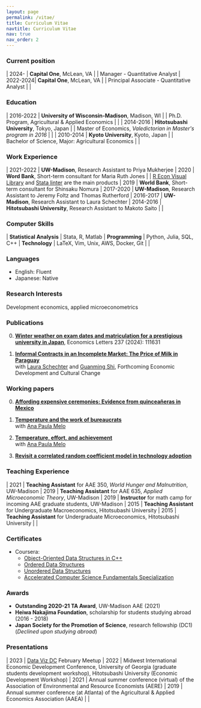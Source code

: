 ```yaml
---
layout: page
permalink: /vitae/
title: Curriculum Vitae
navtitle: Curriculum Vitae
nav: true
nav_order: 2
---
```


### Current position ###

| 2024-    | **Capital One**, McLean, VA
|          | Manager - Quantitative Analyst
| 2022-2024| **Capital One**, McLean, VA
|          | Principal Associate - Quantitative Analyst
|          |

### Education ###

| 2016-2022 | **University of Wisconsin-Madison**, Madison, WI
|           | Ph.D. Program, Agricultural & Applied Economics
|           |
| 2014-2016 | **Hitotsubashi University**, Tokyo, Japan
|           | Master of Economics, *Valedictorian in Master's program in 2016*
|           |
| 2010-2014 | **Kyoto University**, Kyoto, Japan
|           | Bachelor of Science, Major: Agricultural Economics
|           |

### Work Experience ###

<style>
table td:first-of-type {
    width: 11em;
}
</style>

| 2021-2022              | **UW-Madison**, Research Assistant to Priya Mukherjee
| 2020                   | **Word Bank**, Short-term consultant for Maria Ruth Jones
|                        | [R Econ Visual Library](https://worldbank.github.io/r-econ-visual-library/) and [Stata linter](https://github.com/worldbank/stata-linter) are the main products
| 2019                   | **World Bank**, Short-term consultant for Shinsaku Nomura
| 2017-2020              | **UW-Madison**, Research Assistant to Jeremy Foltz and Thomas Rutherford
| 2016-2017              | **UW-Madison**, Research Assistant to Laura Schechter
| 2014-2016              | **Hitotsubashi University**, Research Assistant to Makoto Saito
|                        |

### Computer Skills ###

| **Statistical Analysis**  | Stata, R, Matlab
| **Programming**           | Python, Julia, SQL, C++
| **Technology**            | LaTeX, Vim, Unix, AWS, Docker, Git
| |

### Languages ###

- English: Fluent
- Japanese: Native

### Research Interests ###

Development economics, applied microeconometrics

### Publications ###

0. **[Winter weather on exam dates and matriculation for a prestigious university in Japan](https://www.sciencedirect.com/science/article/abs/pii/S0165176524001149)**,
Economics Letters 237 (2024): 111631

0. **[Informal Contracts in an Incomplete Market: The Price of Milk in Paraguay](https://aae.wisc.edu/lschechter/Cheese.pdf)**  
with [Laura Schechter](https://aae.wisc.edu/lschechter/) and [Guanming Shi](https://aae.wisc.edu/faculty/gshi/), 
Forthcoming Economic Development and Cultural Change

### Working papers ###

<!-- Click [here](/publications) to see my research -->

0. **[Affording expensive ceremonies: Evidence from quinceañeras in Mexico](../assets/pdf/quinceaneras_paper.pdf)** 

0. **[Temperature and the work of bureaucrats](../assets/pdf/audit_paper.pdf)**  
with [Ana Paula Melo](https://www.apmelo.com/)

0. **[Temperature, effort, and achievement](http://anapmelo.github.io/files/manuscript_MM2.pdf)**  
with [Ana Paula Melo](https://www.apmelo.com/)

0. **[Revisit a correlated random coefficient model in technology adoption](../assets/pdf/revisit_crc.pdf)**

### Teaching Experience ###

| 2021 | **Teaching Assistant** for AAE 350, *World Hunger and Malnutrition*, UW-Madison
| 2019 | **Teaching Assistant** for AAE 635, *Applied Microeconomic Theory*, UW-Madison
| 2019 | **Instructor** for math camp for incoming AAE graduate students, UW-Madison
| 2015 | **Teaching Assistant** for Undergraduate Macroeconomics, Hitotsubashi University
| 2015 | **Teaching Assistant** for Undergraduate Microeconomics, Hitotsubashi University
|      |

### Certificates ###

- Coursera:
    - [Object-Oriented Data Structures in C++](https://www.coursera.org/account/accomplishments/certificate/2ZXJ7DDJM6MZ)
    - [Ordered Data Structures](https://www.coursera.org/account/accomplishments/certificate/DATELF6UN5T3)
    - [Unordered Data Structures](https://www.coursera.org/account/accomplishments/certificate/2TE4L8GN4V9G)
    - [Accelerated Computer Science Fundamentals Specialization](https://www.coursera.org/account/accomplishments/specialization/certificate/DVGUNSDYLLUZ)

### Awards ###

- **Outstanding 2020-21 TA Award**, UW-Madison AAE (2021)
- **Heiwa Nakajima Foundation**, scholarship for students studying abroad (2016 - 2018)
- **Japan Society for the Promotion of Science**, research fellowship (DC1) (*Declined upon studying abroad*)

### Presentations ###

| 2023 | [Data Viz DC](https://www.datacommunitydc.org/data-visualization-dc) February Meetup
| 2022 | Midwest International Economic Development Conference, University of Georgia (graduate students development workshop), Hitotsubashi University (Economic Development Workshop)
| 2021 | Annual summer conference (virtual) of the Association of Environmental and Resource Economists (AERE) 
| 2019 | Annual summer conference (at Atlanta) of the Agricultural & Applied Economics Association (AAEA)
|      |

